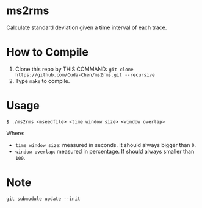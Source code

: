 # ms2rms
Calculate standard deviation given a time interval of each trace.

# How to Compile
1. Clone this repo by THIS COMMAND: `git clone https://github.com/Cuda-Chen/ms2rms.git --recursive`
2. Type `make` to compile.

# Usage
```
$ ./ms2rms <mseedfile> <time window size> <window overlap>
```
Where:
- `time window size`: measured in seconds. It should always bigger than `0`.
- `window overlap`: measured in percentage. If should always smaller than `100`.

# Note
`git submodule update --init`
